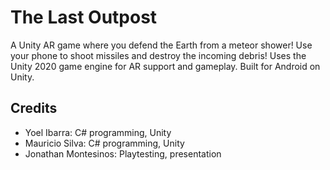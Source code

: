 # The Last Outpost
A Unity AR game where you defend the Earth from a meteor shower! Use your phone to shoot missiles and destroy the incoming debris!
Uses the Unity 2020 game engine for AR support and gameplay. Built for Android on Unity.

## Credits

- Yoel Ibarra: C# programming, Unity 
- Mauricio Silva: C# programming, Unity
- Jonathan Montesinos: Playtesting, presentation
